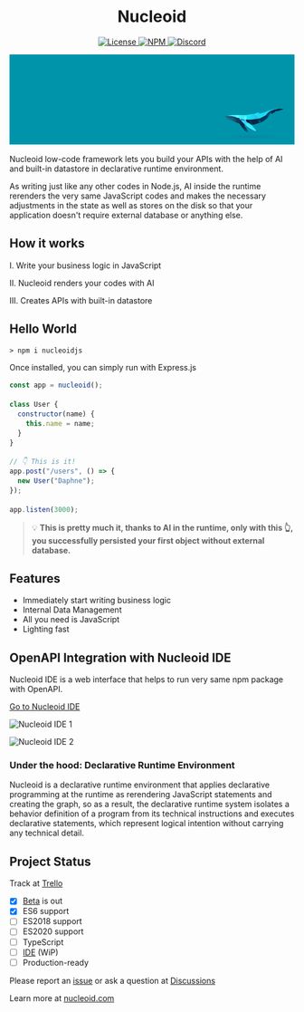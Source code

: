 <h1 align="center">Nucleoid</h1>

<p align="center">
  <a href="https://www.apache.org/licenses/LICENSE-2.0">
    <img src="https://img.shields.io/badge/Apache-2.0-yellow?style=for-the-badge&logo=apache" alt="License" />
  </a>
  <a href="https://www.npmjs.com/package/nucleoidjs">
    <img src="https://img.shields.io/badge/NPM-red?style=for-the-badge&logo=npm" alt="NPM" />
  </a>
  <a href="https://discord.com/invite/eWXFCCuU5y">
    <img src="https://img.shields.io/badge/Discord-lightgrey?style=for-the-badge&logo=discord" alt="Discord" />
  </a>
</p>

[![Banner](.github/media/banner.png)](http://nucleoid.com/)

Nucleoid low-code framework lets you build your APIs with the help of AI and built-in datastore in declarative runtime environment.

As writing just like any other codes in Node.js, AI inside the runtime rerenders the very same JavaScript codes and makes the necessary adjustments in the state as well as stores on the disk so that your application doesn't require external database or anything else.

## How it works

I. Write your business logic in JavaScript

II. Nucleoid renders your codes with AI

III. Creates APIs with built-in datastore

## Hello World

```shell
> npm i nucleoidjs
```

Once installed, you can simply run with Express.js

```javascript
const app = nucleoid();

class User {
  constructor(name) {
    this.name = name;
  }
}

// 👇 This is it!
app.post("/users", () => {
  new User("Daphne");
});

app.listen(3000);
```

> :bulb: **This is pretty much it, thanks to AI in the runtime, only with this :point_up_2:, you successfully persisted your first object without external database.**

## Features

- Immediately start writing business logic
- Internal Data Management
- All you need is JavaScript
- Lighting fast

## OpenAPI Integration with Nucleoid IDE

Nucleoid IDE is a web interface that helps to run very same npm package with OpenAPI.

[Go to Nucleoid IDE](https://nucleoid.com/ide/)

![Nucleoid IDE 1](https://cdn.nucleoid.com/media/screenshot-5.png)

![Nucleoid IDE 2](https://cdn.nucleoid.com/media/screenshot-6.png)

### Under the hood: Declarative Runtime Environment

Nucleoid is a declarative runtime environment that applies declarative programming at the runtime as rerendering JavaScript statements and creating the graph, so as a result, the declarative runtime system isolates a behavior definition of a program from its technical instructions and executes declarative statements, which represent logical intention without carrying any technical detail.

## Project Status

Track at [Trello](https://trello.com/b/TZ73H1Fk/nucleoid)

- [x] [Beta](https://www.npmjs.com/package/nucleoidjs) is out
- [x] ES6 support
- [ ] ES2018 support
- [ ] ES2020 support
- [ ] TypeScript
- [ ] [IDE](https://github.com/NucleoidJS/IDE) (WiP)
- [ ] Production-ready

Please report an [issue](https://github.com/NucleoidJS/Nucleoid/issues) or ask a question at [Discussions](https://github.com/NucleoidJS/Nucleoid/discussions)

Learn more at [nucleoid.com](https://nucleoid.com)
